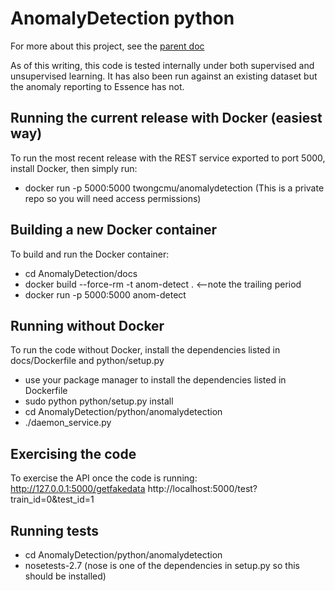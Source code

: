 AnomalyDetection python
=======================

For more about this project, see the [parent doc](https://github.com/twongCMU/AnomalyDetection)

As of this writing, this code is tested internally under both supervised and
unsupervised learning. It has also been run against an existing
dataset but the anomaly reporting to Essence has not.

## Running the current release with Docker (easiest way)
To run the most recent release with the REST service exported
to port 5000, install Docker, then simply run:
 * docker run -p 5000:5000 twongcmu/anomalydetection
(This is a private repo so you will need access permissions)

## Building a new Docker container 
To build and run the Docker container:
 * cd AnomalyDetection/docs
 * docker build --force-rm -t anom-detect .   <--note the trailing period
 * docker run -p 5000:5000 anom-detect

## Running without Docker
To run the code without Docker, install the dependencies listed
in docs/Dockerfile and python/setup.py
 * use your package manager to install the dependencies listed in Dockerfile
 * sudo python python/setup.py install
 * cd AnomalyDetection/python/anomalydetection
 * ./daemon_service.py

## Exercising the code
To exercise the API once the code is running:
http://127.0.0.1:5000/getfakedata
http://localhost:5000/test?train_id=0&test_id=1

## Running tests
 * cd AnomalyDetection/python/anomalydetection
 * nosetests-2.7 (nose is one of the dependencies in setup.py so this should be installed)



